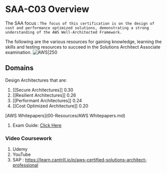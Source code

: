 # SAA-C03 Overview
The SAA focus : `The focus of this certification is on the design of cost and performance optimized solutions, demonstrating a strong understanding of the AWS Well-Architected Framework.`

The following are the various resources for gaining knowledge, learning the skills and testing resources to succeed in the Solutions Architect Associate examination. 
![AWS|250](https://d1.awsstatic.com/training-and-certification/certification-badges/AWS-Certified-Solutions-Architect-Associate_badge.3419559c682629072f1eb968d59dea0741772c0f.png)
## Domains

Design Architectures that are:
1. [[Secure Architectures]] 0.30
2. [[Resilient Architectures]] 0.26
4. [[Performant Architectures]] 0.24
5. [[Cost Optimized Architecture]] 0.20

[AWS Whitepapers](00-Resources/AWS Whitepapers.md)
1. Exam Guide: [Click Here](https://d1.awsstatic.com/training-and-certification/docs-sa-assoc/AWS-Certified-Solutions-Architect-Associate_Exam-Guide.pdf)

### Video Coursework 
1. Udemy
2. YouTube
3. SAP : https://learn.cantrill.io/p/aws-certified-solutions-architect-professional